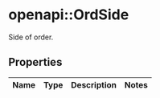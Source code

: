 # openapi::OrdSide

Side of order. 
## Properties
Name | Type | Description | Notes
------------ | ------------- | ------------- | -------------


